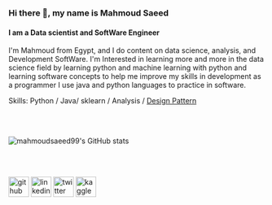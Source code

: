 


### Hi there 👋, my name is Mahmoud Saeed
#### I am a Data scientist and SoftWare Engineer

I'm Mahmoud from Egypt, and I do content on data science, analysis, and Development SoftWare. I'm Interested in learning more and more in the data science field by learning python and machine learning with python and learning software concepts to help me improve my skills in development as a programmer I use java and python languages to practice in software.
  
 
 Skills: Python / Java/ sklearn / Analysis / [Design Pattern](https://github.com/mahmoudsaeed99/DesignPatterns)

 <br />
    <br />
    
 ![mahmoudsaeed99's GitHub stats](https://github-readme-stats.vercel.app/api?username=mahmoudsaeed99&show_icons=true&theme=radical)
 
 
<br />
<br />


[<img src='https://cdn.jsdelivr.net/npm/simple-icons@3.0.1/icons/github.svg' alt='github' height='40' color =0088ff >](https://github.com/mahmoudsaeed99)  [<img src='https://cdn.jsdelivr.net/npm/simple-icons@3.0.1/icons/linkedin.svg' alt='linkedin' height='40'>](https://www.linkedin.com/in/mahmoud-saeed-3b218a18b//)  [<img src='https://cdn.jsdelivr.net/npm/simple-icons@3.0.1/icons/twitter.svg' alt='twitter' height='40'>](https://twitter.com/Saeed99Mahmoud)  [<img src='https://cdn.jsdelivr.net/npm/simple-icons@3.0.1/icons/kaggle.svg' alt='kaggle' height='40'>](https://www.kaggle.com/mahmoudsaeed99)  
